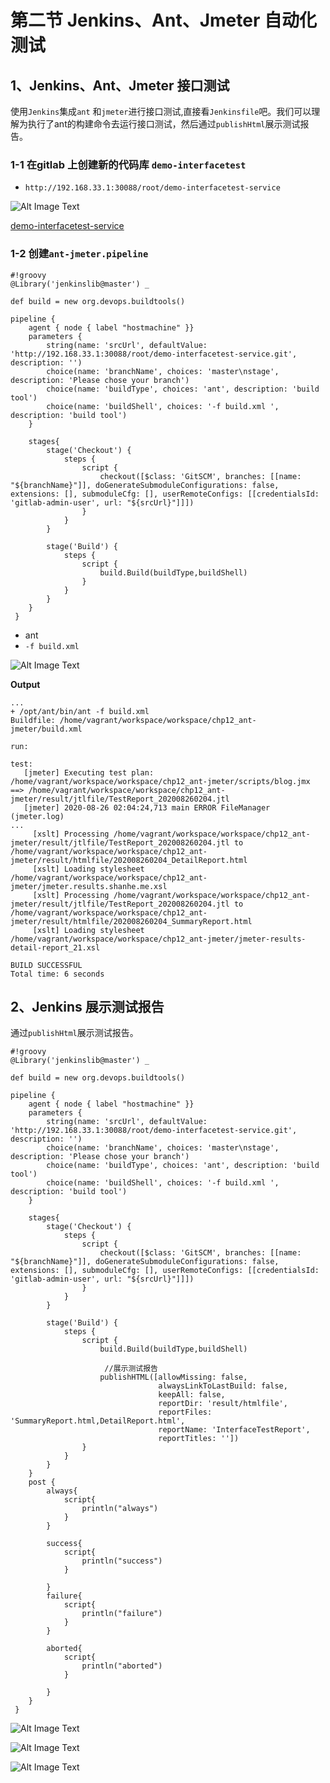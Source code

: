 # **第二节 Jenkins、Ant、Jmeter 自动化测试**

## 1、Jenkins、Ant、Jmeter 接口测试

使用`Jenkins`集成`ant` 和`jmeter`进行接口测试,直接看`Jenkinsfile`吧。我们可以理解为执行了ant的构建命令去运行接口测试，然后通过`publishHtml`展示测试报告。

### 1-1 在gitlab 上创建新的代码库 `demo-interfacetest`

* `http://192.168.33.1:30088/root/demo-interfacetest-service`

![Alt Image Text](../images/chp13_2_1.png "body image")

[demo-interfacetest-service](https://github.com/Chao-Xi/jmetertest)

### 1-2 创建`ant-jmeter.pipeline`

```
#!groovy
@Library('jenkinslib@master') _

def build = new org.devops.buildtools()

pipeline {
 	agent { node { label "hostmachine" }}
 	parameters {
        string(name: 'srcUrl', defaultValue: 'http://192.168.33.1:30088/root/demo-interfacetest-service.git', description: '') 
        choice(name: 'branchName', choices: 'master\nstage', description: 'Please chose your branch')
        choice(name: 'buildType', choices: 'ant', description: 'build tool')
        choice(name: 'buildShell', choices: '-f build.xml ', description: 'build tool')
	}

 	stages{
        stage('Checkout') {
	        steps {
	        	script {
	            	checkout([$class: 'GitSCM', branches: [[name: "${branchName}"]], doGenerateSubmoduleConfigurations: false, extensions: [], submoduleCfg: [], userRemoteConfigs: [[credentialsId: 'gitlab-admin-user', url: "${srcUrl}"]]])
	            } 
	        }
	    }
        
		stage('Build') {
	        steps {
	        	script {
	            	build.Build(buildType,buildShell)
	            } 
	        }
	    }
    }
 }
```

* ant
* `-f build.xml`

![Alt Image Text](../images/chp13_2_2.png "body image")

**Output**

```
...
+ /opt/ant/bin/ant -f build.xml
Buildfile: /home/vagrant/workspace/workspace/chp12_ant-jmeter/build.xml

run:

test:
   [jmeter] Executing test plan: /home/vagrant/workspace/workspace/chp12_ant-jmeter/scripts/blog.jmx ==> /home/vagrant/workspace/workspace/chp12_ant-jmeter/result/jtlfile/TestReport_202008260204.jtl
   [jmeter] 2020-08-26 02:04:24,713 main ERROR FileManager (jmeter.log) 
...
     [xslt] Processing /home/vagrant/workspace/workspace/chp12_ant-jmeter/result/jtlfile/TestReport_202008260204.jtl to /home/vagrant/workspace/workspace/chp12_ant-jmeter/result/htmlfile/202008260204_DetailReport.html
     [xslt] Loading stylesheet /home/vagrant/workspace/workspace/chp12_ant-jmeter/jmeter.results.shanhe.me.xsl
     [xslt] Processing /home/vagrant/workspace/workspace/chp12_ant-jmeter/result/jtlfile/TestReport_202008260204.jtl to /home/vagrant/workspace/workspace/chp12_ant-jmeter/result/htmlfile/202008260204_SummaryReport.html
     [xslt] Loading stylesheet /home/vagrant/workspace/workspace/chp12_ant-jmeter/jmeter-results-detail-report_21.xsl

BUILD SUCCESSFUL
Total time: 6 seconds
```


## 2、Jenkins 展示测试报告

通过`publishHtml`展示测试报告。

```
#!groovy
@Library('jenkinslib@master') _

def build = new org.devops.buildtools()

pipeline {
 	agent { node { label "hostmachine" }}
 	parameters {
        string(name: 'srcUrl', defaultValue: 'http://192.168.33.1:30088/root/demo-interfacetest-service.git', description: '') 
        choice(name: 'branchName', choices: 'master\nstage', description: 'Please chose your branch')
        choice(name: 'buildType', choices: 'ant', description: 'build tool')
        choice(name: 'buildShell', choices: '-f build.xml ', description: 'build tool')
	}

 	stages{
        stage('Checkout') {
	        steps {
	        	script {
	            	checkout([$class: 'GitSCM', branches: [[name: "${branchName}"]], doGenerateSubmoduleConfigurations: false, extensions: [], submoduleCfg: [], userRemoteConfigs: [[credentialsId: 'gitlab-admin-user', url: "${srcUrl}"]]])
	            } 
	        }
	    }
        
		stage('Build') {
	        steps {
	        	script {
	            	build.Build(buildType,buildShell)

                     //展示测试报告
                    publishHTML([allowMissing: false, 
                                 alwaysLinkToLastBuild: false, 
                                 keepAll: false, 
                                 reportDir: 'result/htmlfile', 
                                 reportFiles: 'SummaryReport.html,DetailReport.html', 
                                 reportName: 'InterfaceTestReport', 
                                 reportTitles: ''])
	            } 
	        }
	    }
    }
    post {
        always{
            script{
                println("always")
            }
        }
        
        success{
            script{
                println("success")  
            }
        
        }
        failure{
            script{
                println("failure")
            }
        }
        
        aborted{
            script{
                println("aborted")
            }
        
        }
    }
 }
```

![Alt Image Text](../images/chp13_2_3.png "body image")

![Alt Image Text](../images/chp13_2_4.png "body image")

![Alt Image Text](../images/chp13_2_5.png "body image")